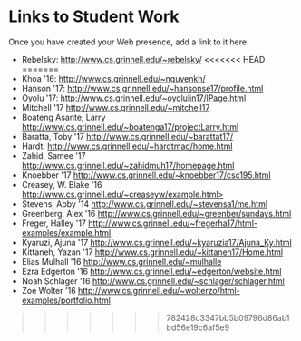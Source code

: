 Links to Student Work
=====================

Once you have created your Web presence, add a link to it here.

* Rebelsky: <http://www.cs.grinnell.edu/~rebelsky/>
<<<<<<< HEAD
=======
* Khoa '16: <http://www.cs.grinnell.edu/~nguyenkh/>
* Hanson '17: <http://www.cs.grinnell.edu/~hansonse17/profile.html>
* Oyolu '17: <http://www.cs.grinnell.edu/~oyolulin17/lPage.html>
* Mitchell '17 <http://www.cs.grinnell.edu/~mitchell17>
* Boateng Asante, Larry <http://www.cs.grinnell.edu/~boatenga17/projectLarry.html>
* Baratta, Toby '17 <http://www.cs.grinnell.edu/~barattat17/>
* Hardt: <http://www.cs.grinnell.edu/~hardtmad/home.html>
* Zahid, Samee '17 <http://www.cs.grinnell.edu/~zahidmuh17/homepage.html>
* Knoebber '17 <http://www.cs.grinnell.edu/~knoebber17/csc195.html>
* Creasey, W. Blake '16 http://www.cs.grinnell.edu/~creaseyw/example.html>
* Stevens, Abby '14 <http://www.cs.grinnell.edu/~stevensa1/me.html>
* Greenberg, Alex '16 <http://www.cs.grinnell.edu/~greenber/sundays.html>
* Freger, Halley '17 <http://www.cs.grinnell.edu/~fregerha17/html-examples/example.html>
* Kyaruzi, Ajuna '17 <http://www.cs.grinnell.edu/~kyaruzia17/Ajuna_Ky.html>
* Kittaneh, Yazan '17 <http://www.cs.grinnell.edu/~kittaneh17/Home.html>
* Elias Mulhall '16 <http://www.cs.grinnell.edu/~mulhalle>
* Ezra Edgerton '16 <http://www.cs.grinnell.edu/~edgerton/website.html>
* Noah Schlager '16 http://www.cs.grinnell.edu/~schlager/schlager.html
* Zoe Wolter '16 <http://www.cs.grinnell.edu/~wolterzo/html-examples/portfolio.html>
>>>>>>> 782428c3347bb5b09796d86ab1bd56e19c6af5e9
